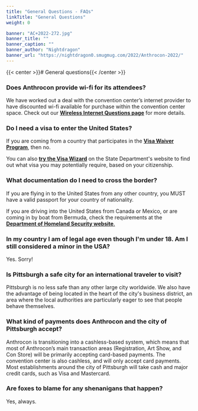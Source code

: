 ```yaml
---
title: "General Questions - FAQs"
linkTitle: "General Questions"
weight: 0

banner: "AC+2022-272.jpg"
banner_title: ""
banner_caption: ""
banner_author: "Nightdragon"
banner_url: "https://nightdragon0.smugmug.com/2022/Anthrocon-2022/"
---
```


{{< center >}}# General questions{{< /center >}}

### Does Anthrocon provide wi-fi for its attendees?

We have worked out a deal with the convention center’s internet provider to have discounted wi-fi available for purchase within the convention center space. Check out our [**Wireless Internet Questions page**](/wireless-internet) for more details.

### Do I need a visa to enter the United States?

If you are coming from a country that participates in the [**Visa Waiver Program**](https://visaguide.world/us-visa/nonimmigrant/visitor/visa-waiver-program/), then no.

You can also [**try the Visa Wizard**](https://travel.state.gov/content/travel/en/us-visas/visa-information-resources/wizard.html) on the State Department's website to find out what visa you may potentially require, based on your citizenship.

### What documentation do I need to cross the border?

If you are flying in to the United States from any other country, you MUST have a valid passport for your country of nationality.

If you are driving into the United States from Canada or Mexico, or are coming in by boat from Bermuda, check the requirements at the [**Department of Homeland Security website**](https://www.dhs.gov/)[.](https://www.dhs.gov/)

### In my country I am of legal age even though I'm under 18. Am I still considered a minor in the USA?

Yes. Sorry!

### Is Pittsburgh a safe city for an international traveler to visit?

Pittsburgh is no less safe than any other large city worldwide. We also have the advantage of being located in the heart of the city's business district, an area where the local authorities are particularly eager to see that people behave themselves.

### What kind of payments does Anthrocon and the city of Pittsburgh accept?

Anthrocon is transitioning into a cashless-based system, which means that most of Anthrocon’s main transaction areas (Registration, Art Show, and Con Store) will be primarily accepting card-based payments. The convention center is also cashless, and will only accept card payments. Most establishments around the city of Pittsburgh will take cash and major credit cards, such as Visa and Mastercard.

### Are foxes to blame for any shenanigans that happen?

Yes, always.
